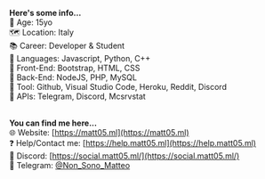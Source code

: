 **Here's some info...**<br>
📆 Age: 15yo<br>
🗺 Location: Italy<br>
📚 Career: Developer & Student<br>
📝 Languages: Javascript, Python, C++<br>
📝 Front-End: Bootstrap, HTML, CSS<br>
📝 Back-End: NodeJS, PHP, MySQL<br>
🧰 Tool: Github, Visual Studio Code, Heroku, Reddit, Discord<br>
🎈 APIs: Telegram, Discord, Mcsrvstat<br><br>

**You can find me here...**<br>
🌐 Website: [https://matt05.ml](https://matt05.ml)<br>
❓ Help/Contact me: [https://help.matt05.ml](https://help.matt05.ml)<br>
💾 Discord: [https://social.matt05.ml/](https://social.matt05.ml/)<br>
🎉 Telegram: [@Non_Sono_Matteo](https://t.me/Non_Sono_Matteo)<br>

<!---
Matt0550/Matt0550 is a ✨ special ✨ repository because its `README.md` (this file) appears on your GitHub profile.
You can click the Preview link to take a look at your changes.
--->
